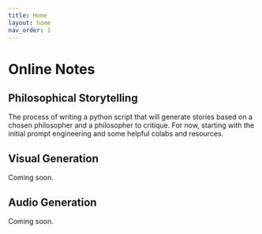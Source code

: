 ```yaml
---
title: Home
layout: home
nav_order: 1
---
```

# Online Notes

## Philosophical Storytelling
The process of writing a python script that will generate stories based on a chosen philosopher and a philosopher to critique. For now, starting with the initial prompt engineering and some helpful colabs and resources.

## Visual Generation
Coming soon.

## Audio Generation
Coming soon.

